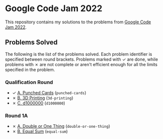 # Google Code Jam 2022

This repository contains my solutions to the problems from [Google Code Jam 2022][1].

## Problems Solved

The following is the list of the problems solved. Each problem identifier is specified between round brackets. Problems marked with ✓ are done, while problems with ✗ are not complete or aren't efficient enough for all the limits specified in the problem.

### Qualification Round

* ✓ [A. Punched Cards][qual1] (`punched-cards`)
* ✗ [B. 3D Printing][qual2] (`3d-printing`)
* ✗ [C. d1000000][qual3] (`d1000000`)

### Round 1A

* ✗ [A. Double or One Thing][round1a1] (`double-or-one-thing`)
* ✗ [B. Equal Sum][round1a2] (`equal-sum`)

[1]: https://codingcompetitions.withgoogle.com/codejam
[qual1]: https://codingcompetitions.withgoogle.com/codejam/round/0000000000876ff1/0000000000a4621b
[qual2]: https://codingcompetitions.withgoogle.com/codejam/round/0000000000876ff1/0000000000a4672b
[qual3]: https://codingcompetitions.withgoogle.com/codejam/round/0000000000876ff1/0000000000a46471
[round1a1]: https://codingcompetitions.withgoogle.com/codejam/round/0000000000877ba5/0000000000aa8e9c
[round1a2]: https://codingcompetitions.withgoogle.com/codejam/round/0000000000877ba5/0000000000aa8fc1